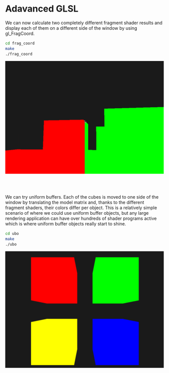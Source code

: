 # Adavanced GLSL
We can now calculate two completely different fragment shader results and display each of them on a different side of the window by using gl_FragCoord. 

```bash
cd frag_coord
make
./frag_coord
```

<img src='images/frag_coord.gif' width='600'>

<br></br>

We can try uniform buffers. Each of the cubes is moved to one side of the window by translating the model matrix and, thanks to the different fragment shaders, their colors differ per object. This is a relatively simple scenario of where we could use uniform buffer objects, but any large rendering application can have over hundreds of shader programs active which is where uniform buffer objects really start to shine.

```bash
cd ubo
make
./ubo
```

<img src='images/ubo.png' width='600'>
